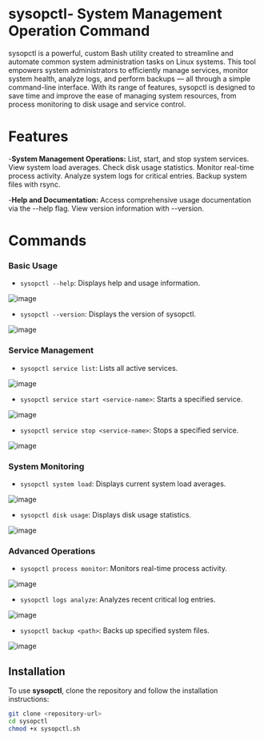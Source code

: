 # sysopctl- System Management Operation Command
sysopctl is a powerful, custom Bash utility created to streamline and automate common system administration tasks on Linux systems. This tool empowers system administrators to efficiently manage services, monitor system health, analyze logs, and perform backups — all through a simple command-line interface. With its range of features, sysopctl is designed to save time and improve the ease of managing system resources, from process monitoring to disk usage and service control.

# Features
-**System Management Operations:**
List, start, and stop system services.
View system load averages.
Check disk usage statistics.
Monitor real-time process activity.
Analyze system logs for critical entries.
Backup system files with rsync.

-**Help and Documentation:**
Access comprehensive usage documentation via the --help flag.
View version information with --version.

# Commands

### Basic Usage
- `sysopctl --help`: Displays help and usage information.
  
 ![image](https://github.com/user-attachments/assets/060c1bb4-f803-43ce-baf5-d0cc633093cf)

- `sysopctl --version`: Displays the version of sysopctl.

 ![image](https://github.com/user-attachments/assets/178f81a0-4645-4866-909d-a6f0a3bd61e9)

### Service Management
- `sysopctl service list`: Lists all active services.
  
 ![image](https://github.com/user-attachments/assets/3ffe2a59-dce5-4540-9550-4666829c217a)

- `sysopctl service start <service-name>`: Starts a specified service.
  
 ![image](https://github.com/user-attachments/assets/47d2dd82-57bf-4898-b1ca-76b60c7e3803)

- `sysopctl service stop <service-name>`: Stops a specified service.
  
 ![image](https://github.com/user-attachments/assets/f80217f0-b05c-407f-bb22-a82e695075b9)


### System Monitoring
- `sysopctl system load`: Displays current system load averages.

![image](https://github.com/user-attachments/assets/907faf7b-25a7-44fd-bf30-a4eda72692f0)

- `sysopctl disk usage`: Displays disk usage statistics.
  
![image](https://github.com/user-attachments/assets/b14fd1b6-884a-4d3e-9297-8ebd4672ebc7)


### Advanced Operations
- `sysopctl process monitor`: Monitors real-time process activity.
  
 ![image](https://github.com/user-attachments/assets/04340d4c-f07b-46cf-a57a-d898886e6a68)

- `sysopctl logs analyze`: Analyzes recent critical log entries.
  
 ![image](https://github.com/user-attachments/assets/f545c5fa-6ff9-4b5a-8209-0ce9cd6ce470)

- `sysopctl backup <path>`: Backs up specified system files.

 ![image](https://github.com/user-attachments/assets/f17cba04-350b-471e-994f-d7ccbcc90b16)

 
## Installation

To use **sysopctl**, clone the repository and follow the installation instructions:

```bash
git clone <repository-url>
cd sysopctl
chmod +x sysopctl.sh
